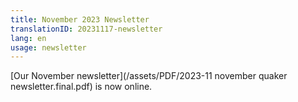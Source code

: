 ```yaml
---
title: November 2023 Newsletter
translationID: 20231117-newsletter
lang: en
usage: newsletter
---
```

[Our November newsletter](/assets/PDF/2023-11 november quaker newsletter.final.pdf) is now online.
